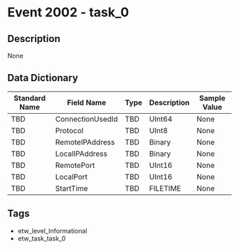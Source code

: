 # Event 2002 - task_0

## Description
None

## Data Dictionary
|Standard Name|Field Name|Type|Description|Sample Value|
|---|---|---|---|---|
|TBD|ConnectionUsedId|TBD|UInt64|None|None|
|TBD|Protocol|TBD|UInt8|None|None|
|TBD|RemoteIPAddress|TBD|Binary|None|None|
|TBD|LocalIPAddress|TBD|Binary|None|None|
|TBD|RemotePort|TBD|UInt16|None|None|
|TBD|LocalPort|TBD|UInt16|None|None|
|TBD|StartTime|TBD|FILETIME|None|None|

## Tags
* etw_level_Informational
* etw_task_task_0